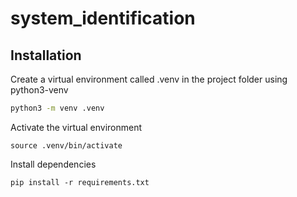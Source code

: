 # system_identification

## Installation

Create a virtual environment called .venv in the project folder using python3-venv
```bash
python3 -m venv .venv
```

Activate the virtual environment
```
source .venv/bin/activate
```

Install dependencies
```
pip install -r requirements.txt 
```
